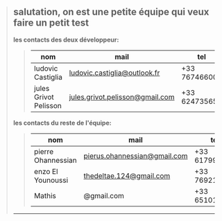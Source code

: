 >  **salutation, on est une petite équipe qui veux faire un petit test**
>  ---
>
>  **les contacts des deux développeur:**
>  >|nom|mail|tel|
>  >|-|-|-|
>  >|ludovic Castiglia|ludovic.castiglia@outlook.fr|+33 767466001|
>  >|jules Grivot Pelisson|jules.grivot.pelisson@gmail.com|+33 624735656|
>
>  **les contacts du reste de l'équipe:**
>  >|nom|mail|tel|
>  >|-|-|-|
>  >|pierre Ohannessian|pierus.ohannessian@gmail.com|+33 617990619|
>  >|enzo El Younoussi|thedeltae.124@gmail.com|+33 769218988|
>  >|Mathis|@gmail.com|+33 651012797|
>  ***
